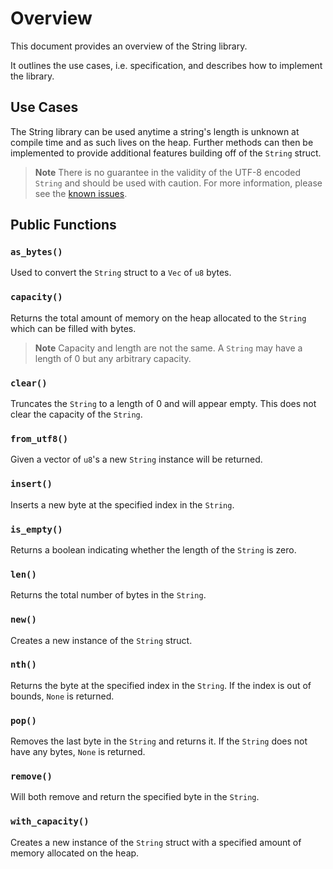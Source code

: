 # Overview

This document provides an overview of the String library.

It outlines the use cases, i.e. specification, and describes how to implement the library.

## Use Cases

The String library can be used anytime a string's length is unknown at compile time and as such lives on the heap. Further methods can then be implemented to provide additional features building off of the `String` struct.

> **Note** There is no guarantee in the validity of the UTF-8 encoded `String` and should be used with caution. For more information, please see the [known issues](./README.md#known-issues).

## Public Functions

### `as_bytes()`

Used to convert the `String` struct to a `Vec` of `u8` bytes. 

### `capacity()`

Returns the total amount of memory on the heap allocated to the `String` which can be filled with bytes. 

> **Note** Capacity and length are not the same. A `String` may have a length of 0 but any arbitrary capacity.

### `clear()`

Truncates the `String` to a length of 0 and will appear empty. This does not clear the capacity of the `String`.

### `from_utf8()`

Given a vector of `u8`'s a new `String` instance will be returned.

### `insert()`

Inserts a new byte at the specified index in the `String`. 

### `is_empty()`

Returns a boolean indicating whether the length of the `String` is zero.

### `len()`

Returns the total number of bytes in the `String`. 

### `new()`

Creates a new instance of the `String` struct.

### `nth()`

Returns the byte at the specified index in the `String`. If the index is out of bounds, `None` is returned.

### `pop()`

Removes the last byte in the `String` and returns it. If the `String` does not have any bytes, `None` is returned. 

### `remove()`

Will both remove and return the specified byte in the `String`. 

### `with_capacity()`

Creates a new instance of the `String` struct with a specified amount of memory allocated on the heap.
